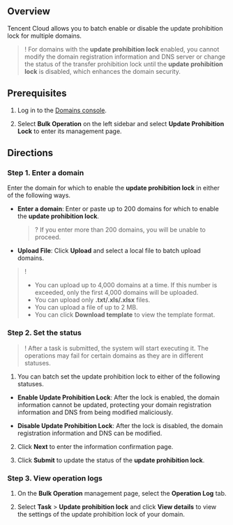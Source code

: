 ## Overview

Tencent Cloud allows you to batch enable or disable the update prohibition lock for multiple domains.


>!
> For domains with the **update prohibition lock** enabled, you cannot modify the domain registration information and DNS server or change the status of the transfer prohibition lock until the **update prohibition lock** is disabled, which enhances the domain security.
> 


## Prerequisites
1. Log in to the [Domains console](https://console.cloud.tencent.com/domain/).    

2. Select **Bulk Operation** on the left sidebar and select **Update Prohibition Lock** to enter its management page.


## Directions

### Step 1. Enter a domain

Enter the domain for which to enable the **update prohibition lock** in either of the following ways.
- **Enter a domain**: Enter or paste up to 200 domains for which to enable the **update prohibition lock**.
  

   >? 
   > If you enter more than 200 domains, you will be unable to proceed.
   > 

- **Upload File**: Click **Upload** and select a local file to batch upload domains.
  


>!  
>   - You can upload up to 4,000 domains at a time. If this number is exceeded, only the first 4,000 domains will be uploaded.
>   - You can upload only **.txt/.xls/.xlsx** files.
>   - You can upload a file of up to 2 MB.
>   - You can click **Download template** to view the template format.


### Step 2. Set the status


>! 
> After a task is submitted, the system will start executing it. The operations may fail for certain domains as they are in different statuses.
> 

1. You can batch set the update prohibition lock to either of the following statuses.

- **Enable Update Prohibition Lock**: After the lock is enabled, the domain information cannot be updated, protecting your domain registration information and DNS from being modified maliciously.

- **Disable Update Prohibition Lock**: After the lock is disabled, the domain registration information and DNS can be modified.

2. Click **Next** to enter the information confirmation page.

3. Click **Submit** to update the status of the **update prohibition lock**.


### Step 3. View operation logs
1. On the **Bulk Operation** management page, select the **Operation Log** tab.

2. Select **Task** > **Update prohibition lock** and click **View details** to view the settings of the update prohibition lock of your domain.
